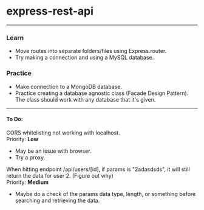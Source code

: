 # express-rest-api

---

### Learn
- Move routes into separate folders/files using Express.router.
- Try making a connection and using a MySQL database.


### Practice
- Make connection to a MongoDB database.
- Practice creating a database agnostic class (Facade Design Pattern). The class should work with any database that it's given.

---

#### To Do:

CORS whitelisting not working with localhost.\
Priority: **Low**
- May be an issue with browser.
- Try a proxy.


When hitting endpoint /api/users/[id], if params is "2adasdsds", it will still return the data for user 2. (Figure out why)\
Priority: **Medium**
- Maybe do a check of the params data type, length, or something before searching and retrieving the data.

